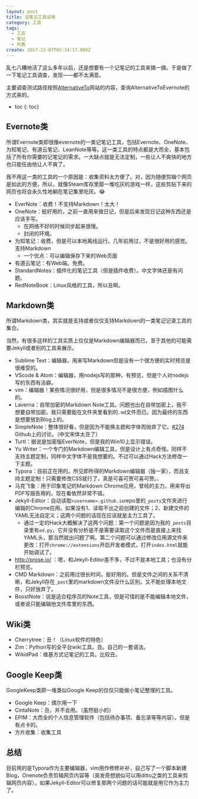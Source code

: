```yaml
---
layout: post
title: 记笔记工具试用
category: 工具
tags:
  - 工具
  - 笔记
  - 列表
create: 2017-12-07T05:34:17.000Z
---
```


乱七八糟地活了这么多年以后，还是想要有一个记笔记的工具来搞一搞。于是做了一下笔记工具调查，发现——都不太满意。

主要调查测试路径按照[AlternativeTo](https://alternativeto.net/software/evernote/)网站的内容，查询AlternativeToEvernote的方式来的。

* toc
{: toc}

## Evernote类

所谓Evernote类即很像evernote的一类记笔记工具，包括Evernote、OneNote、为知笔记、有道云笔记、LeanNote等等。这一类工具的特点都是大而全，基本包括了所有你需要的记笔记的需求。一大缺点就是无法定制，一些让人不爽快的地方也只能任由他让人不爽了。

我不用这一类的工具的一个原因是：收集资料太方便了。对，因为随便剪辑个网页是如此的方便，所以，就像Steam库存里那一堆吃灰的游戏一样，这些剪贴下来的网页也将会永久性地躺在笔记集里吃灰。:joy:

* EverNote：收费！不支持Markdown！太大！
* OneNote：挺好用的，之前一直用来做日记，但是后来发现日记这种东西还是应该手写。
  * 在网络不好的时候同步起来很慢。
  * 封闭的环境。
* 为知笔记：收费，但是可以本地离线运行。几年前用过，不是很好用的感觉。支持Markdown
  * 一个优点：可以编辑保存下来的Web页面
* 有道云笔记：有Web端。免费。
* StandardNotes：插件化的笔记工具（但是插件收费）。中文字体还是有问题。
* RedNoteBook：Linux风格的工具，所以丑啊。

## Markdown类

所谓Markdown类，其实就是支持或者仅仅支持Markdown的一类笔记记录工具的集合。

当然，有很多这样的工具实质上仅仅是Markdown编辑器而已，至于其他的可能需要Jekyll或者别的工具来展示。

* Sublime Text：编辑器，用来写Markdown但是没有一个很方便的实时预览是很难受的。
* VScode & Atom：编辑器，用nodejs写的那种，有预览，但是个人对nodejs写的东西有洁癖。
* vim：编辑器！某些情况很好用，但是很多情况不是很方便，例如插图什么的。
* Laverna：自带加密的Markdown Note工具。问题也出在自带加密上，我不想要自带加密。我只需要能在文件夹里看到的`.md`文件而已。因为最终的东西是想要放到Blog上的。
* SimpleNote：整体很好看，但是因为不能换主题和字体而抛弃了它。[#274](https://github.com/Automattic/simplenote-electron/issues/274) Github上的讨论。（中文宋体太丑了）
* Turtl：据说是加密版EverNote，但是我的Win10上显示错误。
* Yu Writer：一个专门的Markdown编辑工具，但是设计上有点奇怪。同样不支持主题定制，同样中文字体不是我想要的。不过可以通过Hack方法修改一下主题。
* Typora：目前正在用的。所见即所得的Markdown编辑器（独一家），而且支持主题定制！只需要修改CSS就行了，真是可喜可贺可喜可贺。、
* 马克飞象：用于印象笔记的Markdown Chrome应用，曾经的主力，用来导出PDF写报告用的。现在看依然非常不错。
* Jekyll-Editor：自动读取`<username>.github.io`repo里的`_posts`文件夹进行编辑的Chrome应用。如果没有1、读取不出之前创建的文件；2、新建文件的YAML无法自定义；这两个问题的话现在应该就是主力工具了。
	* 通过一定的Hack大概解决了这两个问题：第一个问题是因为我的`_posts`目录里有`ed.py`，它并没有分析是不是需要读取这个文件而是直接上来找YAML头，那当然就出问题了啊。第二个问题可以通过修改应用源文件来更改：打开`chrome://extensions`开启开发者模式，打开`index.html`就能开始调试了。
* http://prose.io/ ：嗯，和Jekyll-Editor差不多，不过不是本地工具；也没有分栏预览。
* CMD Markdown：之前用过很长时间，挺好用的。但是文件之间的关系不清晰，和Jekyll存在`_post`里的markdown文件没什么区别。又不能处理本地文件，只好放弃了。
* BoostNote：说是适合程序员的Note工具，但是可惜的是不能编辑本地文件，或者说只能编辑他文件库里的东西。

## Wiki类

* Cherrytree：丑！（Linux软件的特色）
* Zim：Python写的全平台wiki工具。丑。自己的一套语法。
* WikidPad：维基方式记笔记的工具。比较丑。


## Google Keep类

GoogleKeep类即一堆类似Google Keep的仅仅只能做小笔记整理的工具。

* Google Keep：偶尔用一下
* CintaNote：丑，并不会用。（虽然挺小的）
* EPIM：大而全的个人信息管理软件（包括待办事项、备忘录等等内容）。但是有点卡的。
* 方片收集：收集工具

## 总结

目前用的是Typora作为主要编辑器，vim用作修修补补，自己写了一个脚本新建Blog，Onenote负责剪辑网页内容等（突发奇想貌似可以用ditto之类的工具来剪辑网页内容）。如果Jekyll-Editor可以修复那两个问题的话可能就是用它作为主力了。
